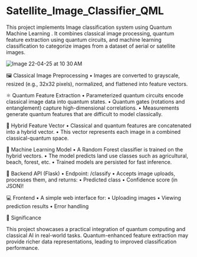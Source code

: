 # Satellite_Image_Classifier_QML

This project implements Image classification system using Quantum Machine Learning . It combines classical image processing, quantum feature extraction using quantum circuits, and machine learning classification to categorize images from a dataset of aerial or satellite images.

![Image 22-04-25 at 10 30 AM](https://github.com/user-attachments/assets/d2e66878-47fc-46d8-844f-40c788229cae)

🖼️ Classical Image Preprocessing
	•	Images are converted to grayscale, resized (e.g., 32x32 pixels), normalized, and flattened into feature vectors.

⚛️ Quantum Feature Extraction
	•	Parameterized quantum circuits encode classical image data into quantum states.
	•	Quantum gates (rotations and entanglement) capture high-dimensional correlations.
	•	Measurements generate quantum features that are difficult to model classically.

🔗 Hybrid Feature Vector
	•	Classical and quantum features are concatenated into a hybrid vector.
	•	This vector represents each image in a combined classical-quantum space.

🌲 Machine Learning Model
	•	A Random Forest classifier is trained on the hybrid vectors.
	•	The model predicts land use classes such as agricultural, beach, forest, etc.
	•	Trained models are persisted for fast inference.

🧪 Backend API (Flask)
	•	Endpoint: /classify
	•	Accepts image uploads, processes them, and returns:
	•	Predicted class
	•	Confidence score (in JSON)!


💻 Frontend
	•	A simple web interface for:
	•	Uploading images
	•	Viewing prediction results
	•	Error handling

🚀 Significance

This project showcases a practical integration of quantum computing and classical AI in real-world tasks. Quantum-enhanced feature extraction may provide richer data representations, leading to improved classification performance.
